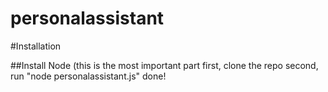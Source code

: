 # personalassistant

#Installation

##Install Node (this is the most important part
first, clone the repo
second, run "node personalassistant.js"
done!
